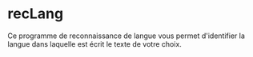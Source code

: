 # recLang
Ce programme de reconnaissance de langue vous permet d'identifier la langue dans laquelle est écrit le texte de votre choix.
